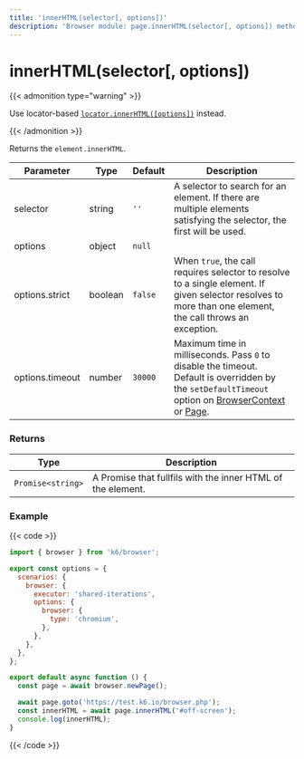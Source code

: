 ```yaml
---
title: 'innerHTML(selector[, options])'
description: 'Browser module: page.innerHTML(selector[, options]) method'
---
```


# innerHTML(selector[, options])

{{< admonition type="warning" >}}

Use locator-based [`locator.innerHTML([options])`](https://grafana.com/docs/k6/<K6_VERSION>/javascript-api/k6-browser/locator/innerhtml/) instead.

{{< /admonition >}}

Returns the `element.innerHTML`.

<TableWithNestedRows>

| Parameter       | Type    | Default | Description                                                                                                                                                                                                                                                                                                         |
| --------------- | ------- | ------- | ------------------------------------------------------------------------------------------------------------------------------------------------------------------------------------------------------------------------------------------------------------------------------------------------------------------- |
| selector        | string  | `''`    | A selector to search for an element. If there are multiple elements satisfying the selector, the first will be used.                                                                                                                                                                                                |
| options         | object  | `null`  |                                                                                                                                                                                                                                                                                                                     |
| options.strict  | boolean | `false` | When `true`, the call requires selector to resolve to a single element. If given selector resolves to more than one element, the call throws an exception.                                                                                                                                                          |
| options.timeout | number  | `30000` | Maximum time in milliseconds. Pass `0` to disable the timeout. Default is overridden by the `setDefaultTimeout` option on [BrowserContext](https://grafana.com/docs/k6/<K6_VERSION>/javascript-api/k6-browser/browsercontext/) or [Page](https://grafana.com/docs/k6/<K6_VERSION>/javascript-api/k6-browser/page/). |

</TableWithNestedRows>

### Returns

| Type              | Description                                                 |
| ----------------- | ----------------------------------------------------------- |
| `Promise<string>` | A Promise that fullfils with the inner HTML of the element. |

### Example

{{< code >}}

```javascript
import { browser } from 'k6/browser';

export const options = {
  scenarios: {
    browser: {
      executor: 'shared-iterations',
      options: {
        browser: {
          type: 'chromium',
        },
      },
    },
  },
};

export default async function () {
  const page = await browser.newPage();

  await page.goto('https://test.k6.io/browser.php');
  const innerHTML = await page.innerHTML('#off-screen');
  console.log(innerHTML);
}
```

{{< /code >}}
